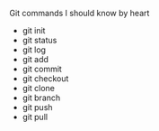 Git commands I should know by heart

- git init
- git status
- git log
- git add
- git commit
- git checkout
- git clone
- git branch
- git push
- git pull

